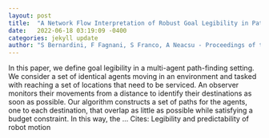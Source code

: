 ```yaml
---
layout: post
title:  "A Network Flow Interpretation of Robust Goal Legibility in Path Finding"
date:   2022-06-18 03:19:09 -0400
categories: jekyll update
author: "S Bernardini, F Fagnani, S Franco, A Neacsu - Proceedings of the International …, 2022"
---
```

In this paper, we define goal legibility in a multi-agent path-finding setting. We consider a set of identical agents moving in an environment and tasked with reaching a set of locations that need to be serviced. An observer monitors their movements from a distance to identify their destinations as soon as possible. Our algorithm constructs a set of paths for the agents, one to each destination, that overlap as little as possible while satisfying a budget constraint. In this way, the …
Cites: ‪Legibility and predictability of robot motion‬  